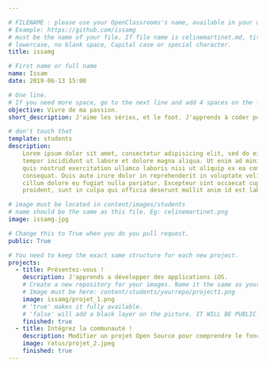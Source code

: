 ```yaml
---

# FILENAME : please use your OpenClassrooms's name, available in your url.
# Example: https://github.com/issamg
# must be the name of your file. If file name is celinemartinet.md, title is celinemartinet.
# lowercase, no blank space, Capital case or special character.
title: issamg

# First name or full name
name: Issam
date: 2019-06-13 15:00

# One line.
# If you need more space, go to the next line and add 4 spaces on the left, as in 'description'.
objective: Vivre de ma passion.
short_description: J'aime les séries, et le foot. J'apprends à coder pour vivre de ma passion.

# don't touch that
template: students
description:
    Lorem ipsum dolor sit amet, consectetur adipisicing elit, sed do eiusmod
    tempor incididunt ut labore et dolore magna aliqua. Ut enim ad minim veniam,
    quis nostrud exercitation ullamco laboris nisi ut aliquip ex ea commodo
    consequat. Duis aute irure dolor in reprehenderit in voluptate velit esse
    cillum dolore eu fugiat nulla pariatur. Excepteur sint occaecat cupidatat non
    proident, sunt in culpa qui officia deserunt mollit anim id est laborum.

# image must be located in content/images/students
# name should be the same as this file. Eg: celinemartinet.png
image: issamg.jpg

# Change this to True when you do you pull request.
public: True

# You need to keep the exact same structure for each new project.
projects:
  - title: Présentez-vous !
    description: J'apprends a développer des applications iOS.
    # Create a new repository for your images. Name it the same as your nickname and profile picture.
    # Image must be here: content/students/yourrepo/project1.png
    image: issamg/projet_1.png
    # 'true' makes it fully available.
    # 'false' will add a black layer on the picture. IT WILL BE PUBLIC!
    finished: true
  - title: Intégrez la communauté !
    description: Modifier un projet Open Source pour comprendre le fonctionnement de Git, de Github et des pull requests.
    image: ratus/projet_2.jpeg
    finished: true
---
```

